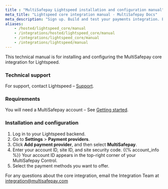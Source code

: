 ```yaml
---
title : "MultiSafepay Lightspeed installation and configuration manual"
meta_title: "Lightspeed core integration manual - MultiSafepay Docs"
meta_description: "Sign up. Build and test your payments integration. Explore our products and services. Use our API Reference, SDKs, and wrappers. Get support."
aliases: 
    - /hosted/lightspeed_core/manual
    - /integrations/hosted/lightspeed_core/manual
    - /integrations/lightspeed_core/manual
    - /integrations/lightspeed/manual
---
```


This technical manual is for installing and configuring the MultiSafepay core integration for Lightspeed.

### Technical support
For support, contact Lightspeed – [Support](https://www.lightspeedhq.nl/support).

### Requirements
You will need a MultiSafepay account – See [Getting started](/getting-started/).

### Installation and configuration
1. Log in to your Lightspeed backend.
2. Go to **Settings** > **Payment providers**.
2. Click **Add payment provider**, and then select **MultiSafepay**.
3. Enter your account ID, site ID, and site security code. {{% account_info %}}
Your account ID appears in the top-right corner of your MultiSafepay Control.
4. Select the payment methods you want to offer.

For any questions about the core integration, email the Integration Team at <integration@multisafepay.com>
